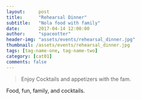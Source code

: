 ```yaml
---
layout:     post
title:      "Rehearsal Dinner"
subtitle:   "Nola food with family"
date:       2017-04-14 12:00:00
author:     "spaceotter"
header-img: "assets/events/rehearsal_dinner.jpg"
thumbnail: /assets/events/rehearsal_dinner.jpg
tags: [tag-name-one, tag-name-two]
category: [cat01]
comments: false
---
```

> Enjoy Cocktails and appetizers with the fam.

Food, fun, family, and cocktails.